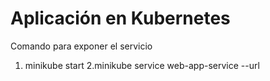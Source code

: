 # Aplicación en Kubernetes

Comando para exponer el servicio
  1. minikube start
  2.minikube service web-app-service --url
